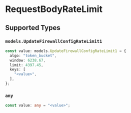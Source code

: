 # RequestBodyRateLimit


## Supported Types

### `models.UpdateFirewallConfigRateLimit1`

```typescript
const value: models.UpdateFirewallConfigRateLimit1 = {
  algo: "token_bucket",
  window: 6238.67,
  limit: 4397.45,
  keys: [
    "<value>",
  ],
};
```

### `any`

```typescript
const value: any = "<value>";
```

